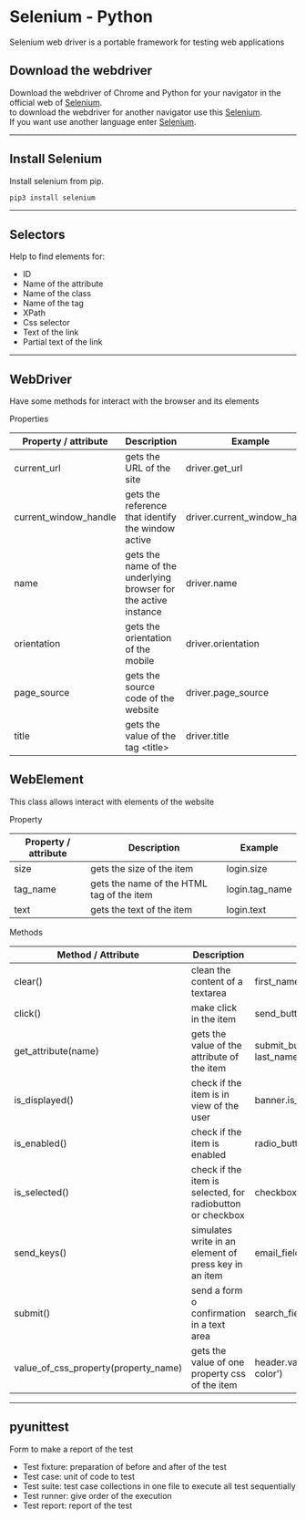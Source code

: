 # Selenium - Python

Selenium web driver is a portable framework for testing web applications

## Download the webdriver

Download the webdriver of Chrome and Python for your navigator in the official web of [Selenium](https://sites.google.com/a/chromium.org/chromedriver/downloads).  
to download the webdriver for another navigator use this [Selenium](https://pypi.org/project/selenium/).  
If you want use another language enter [Selenium](https://www.selenium.dev/downloads/).

---

## Install Selenium

Install selenium from pip.

```bash
pip3 install selenium
```

---

## Selectors

Help to find elements for:

- ID
- Name of the attribute
- Name of the class
- Name of the tag
- XPath
- Css selector
- Text of the link
- Partial text of the link

---

## WebDriver

Have some methods for interact with the browser and its elements

Properties

| Property / attribute  | Description                                                     | Example                      |
| --------------------- | --------------------------------------------------------------- | ---------------------------- |
| current_url           | gets the URL of the site                                        | driver.get_url               |
| current_window_handle | gets the reference that identify the window active              | driver.current_window_handle |
| name                  | gets the name of the underlying browser for the active instance | driver.name                  |
| orientation           | gets the orientation of the mobile                              | driver.orientation           |
| page_source           | gets the source code of the website                             | driver.page_source           |
| title                 | gets the value of the tag \<title>                              | driver.title                 |

## WebElement

This class allows interact with elements of the website

Property

| Property / attribute | Description                               | Example        |
| -------------------- | ----------------------------------------- | -------------- |
| size                 | gets the size of the item                 | login.size     |
| tag_name             | gets the name of the HTML tag of the item | login.tag_name |
| text                 | gets the text of the item                 | login.text     |

Methods

| Method / Attribute                   | Description                                                | Example                                                                  |
| ------------------------------------ | ---------------------------------------------------------- | ------------------------------------------------------------------------ |
| clear()                              | clean the content of a textarea                            | first_name.clear()                                                       |
| click()                              | make click in the item                                     | send_button.click()                                                      |
| get_attribute(name)                  | gets the value of the attribute of the item                | submit_button.get_attribute('value') last_name.get_attribute(max_length) |
| is_displayed()                       | check if the item is in view of the user                   | banner.is_displayed()                                                    |
| is_enabled()                         | check if the item is enabled                               | radio_button.is_enabled()                                                |
| is_selected()                        | check if the item is selected, for radiobutton or checkbox | checkbox.is_selected()                                                   |
| send_keys()                          | simulates write in an element of press key in an item      | email_field.send_keys('github')                                          |
| submit()                             | send a form o confirmation in a text area                  | search_field.submit()                                                    |
| value_of_css_property(property_name) | gets the value of one property css of the item             | header.value_of_css_property('background-color')                         |

---

## pyunittest

Form to make a report of the test

- Test fixture: preparation of before and after of the test
- Test case: unit of code to test
- Test suite: test case collections in one file to execute all test sequentially
- Test runner: give order of the execution
- Test report: report of the test
